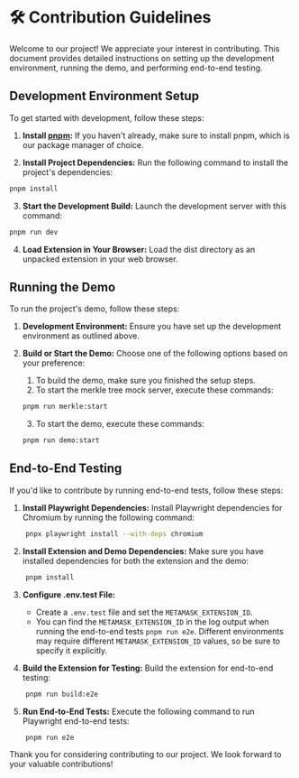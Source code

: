 # 🛠 Contribution Guidelines

Welcome to our project! We appreciate your interest in contributing. This document provides detailed instructions on setting up the development environment, running the demo, and performing end-to-end testing.

## Development Environment Setup

To get started with development, follow these steps:

1. **Install [pnpm](https://pnpm.io/):** If you haven't already, make sure to install pnpm, which is our package manager of choice.

2. **Install Project Dependencies:** Run the following command to install the project's dependencies:

```bash
pnpm install
```

3. **Start the Development Build:** Launch the development server with this command:
```bash
pnpm run dev
```

4. **Load Extension in Your Browser:** Load the dist directory as an unpacked extension in your web browser.

## Running the Demo

To run the project's demo, follow these steps:

1. **Development Environment:** Ensure you have set up the development environment as outlined above.

2. **Build or Start the Demo:** Choose one of the following options based on your preference:
    1. To build the demo, make sure you finished the setup steps.
    2. To start the merkle tree mock server, execute these commands:
    ```bash
    pnpm run merkle:start
    ```
    3. To start the demo, execute these commands:
    ```bash
    pnpm run demo:start
    ```

## End-to-End Testing

If you'd like to contribute by running end-to-end tests, follow these steps:

1. **Install Playwright Dependencies:** Install Playwright dependencies for Chromium by running the following command:

```bash
    pnpx playwright install --with-deps chromium
```

2. **Install Extension and Demo Dependencies:** Make sure you have installed dependencies for both the extension and the demo:

```bash
    pnpm install
```

3. **Configure .env.test File:** 
    - Create a `.env.test` file and set the `METAMASK_EXTENSION_ID`. 
    - You can find the `METAMASK_EXTENSION_ID` in the log output when running the end-to-end tests `pnpm run e2e`. Different environments may require different `METAMASK_EXTENSION_ID` values, so be sure to specify it explicitly.

4. **Build the Extension for Testing:** Build the extension for end-to-end testing:

```bash
    pnpm run build:e2e
```

5. **Run End-to-End Tests:** Execute the following command to run Playwright end-to-end tests:

```bash
    pnpm run e2e
```

Thank you for considering contributing to our project. We look forward to your valuable contributions!